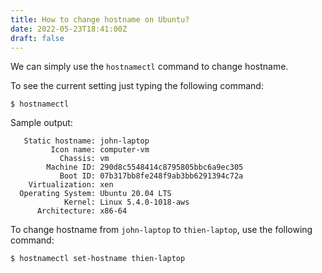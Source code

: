 ```yaml
---
title: How to change hostname on Ubuntu?
date: 2022-05-23T18:41:00Z
draft: false
---
```


We can simply use the `hostnamectl` command to change hostname.

To see the current setting just typing the following command:

```
$ hostnamectl
```

Sample output:

```
   Static hostname: john-laptop
         Icon name: computer-vm
           Chassis: vm
        Machine ID: 290d8c5548414c8795805bbc6a9ec305
           Boot ID: 07b317bb8fe248f9ab3bb6291394c72a
    Virtualization: xen
  Operating System: Ubuntu 20.04 LTS
            Kernel: Linux 5.4.0-1018-aws
      Architecture: x86-64
```


To change hostname from `john-laptop` to `thien-laptop`, use the following command:

```
$ hostnamectl set-hostname thien-laptop
```
